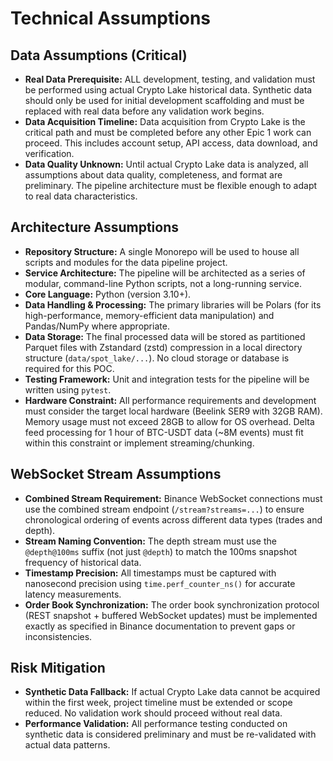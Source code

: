 # Technical Assumptions

## Data Assumptions (Critical)

* **Real Data Prerequisite:** ALL development, testing, and validation must be performed using actual Crypto Lake historical data. Synthetic data should only be used for initial development scaffolding and must be replaced with real data before any validation work begins.
* **Data Acquisition Timeline:** Data acquisition from Crypto Lake is the critical path and must be completed before any other Epic 1 work can proceed. This includes account setup, API access, data download, and verification.
* **Data Quality Unknown:** Until actual Crypto Lake data is analyzed, all assumptions about data quality, completeness, and format are preliminary. The pipeline architecture must be flexible enough to adapt to real data characteristics.

## Architecture Assumptions

* **Repository Structure:** A single Monorepo will be used to house all scripts and modules for the data pipeline project.
* **Service Architecture:** The pipeline will be architected as a series of modular, command-line Python scripts, not a long-running service.
* **Core Language:** Python (version 3.10+).
* **Data Handling & Processing:** The primary libraries will be Polars (for its high-performance, memory-efficient data manipulation) and Pandas/NumPy where appropriate.
* **Data Storage:** The final processed data will be stored as partitioned Parquet files with Zstandard (zstd) compression in a local directory structure (`data/spot_lake/...`). No cloud storage or database is required for this POC.
* **Testing Framework:** Unit and integration tests for the pipeline will be written using `pytest`.
* **Hardware Constraint:** All performance requirements and development must consider the target local hardware (Beelink SER9 with 32GB RAM). Memory usage must not exceed 28GB to allow for OS overhead. Delta feed processing for 1 hour of BTC-USDT data (~8M events) must fit within this constraint or implement streaming/chunking.

## WebSocket Stream Assumptions

* **Combined Stream Requirement:** Binance WebSocket connections must use the combined stream endpoint (`/stream?streams=...`) to ensure chronological ordering of events across different data types (trades and depth).
* **Stream Naming Convention:** The depth stream must use the `@depth@100ms` suffix (not just `@depth`) to match the 100ms snapshot frequency of historical data.
* **Timestamp Precision:** All timestamps must be captured with nanosecond precision using `time.perf_counter_ns()` for accurate latency measurements.
* **Order Book Synchronization:** The order book synchronization protocol (REST snapshot + buffered WebSocket updates) must be implemented exactly as specified in Binance documentation to prevent gaps or inconsistencies.

## Risk Mitigation

* **Synthetic Data Fallback:** If actual Crypto Lake data cannot be acquired within the first week, project timeline must be extended or scope reduced. No validation work should proceed without real data.
* **Performance Validation:** All performance testing conducted on synthetic data is considered preliminary and must be re-validated with actual data patterns.
